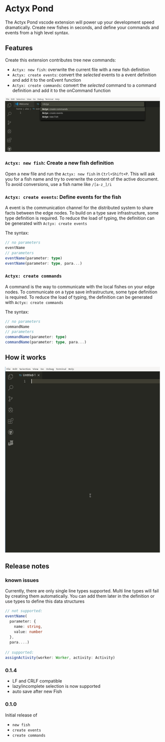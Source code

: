 # Actyx Pond

The Actyx Pond vscode extension will power up your development speed dramatically. Create new fishes in seconds, and define your commands and events from a high level syntax.

## Features

Create this extension contributes tree new commands:

* `Actyx: new fish`: overwrite the current file with a new fish definition
* `Actyx: create events`: convert the *selected* events to a event definition and add it to the onEvent function
* `Actyx: create commands`: convert the *selected* command to a command definition and add it to the onCommand function

![All Options](images/allOptions.png)

### `Actyx: new fish`: Create a new fish definition

Open a new file and run the `Actyx: new fish` in `Ctrl+Shift+P`. This will ask you for a fish name and try to overwrite the content of the active document. To avoid conversions, use a fish name like `/[a-z_]/i`

### `Actyx: create events`: Define events for the fish

A event is the communication channel for the distributed system to share facts between the edge nodes. To build on a type save infrastructure, some type definition is required. To reduce the load of typing, the definition can be generated with `Actyx: create events`

The syntax:

```typescript
// no parameters
eventName
// parameters
eventName(parameter: type)
eventName(parameter: type, para...)
```

### `Actyx: create commands`

A command is the way to communicate with the local fishes on your edge nodes. To communicate on a type save infrastructure, some type definition is required. To reduce the load of typing, the definition can be generated with `Actyx: create commands`

The syntax:

```typescript
// no parameters
commandName
// parameters
commandName(parameter: type)
commandName(parameter: type, para...)
```

## How it works

![newFish](images/newFish.gif)

## Release notes

### known issues

Currently, there are only single line types supported. Multi line types will fail by creating them automatically. You can add them later in the definition or use types to define this data structures  

```typescript
// not supported:
eventName(
  parameter: {
    name: string,
    value: number
  },
  para....)

// supported:
assignActivity(worker: Worker, activity: Activity)
```

### 0.1.4

* LF and CRLF compatible
* lazy/incomplete selection is now supported
* auto save after new Fish

### 0.1.0

Initial release of

* `new fish`
* `create events`
* `create commands`
